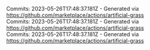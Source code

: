 Commits: 2023-05-26T17:48:37.181Z - Generated via https://github.com/marketplace/actions/artificial-grass
<br>
Commits: 2023-05-26T17:48:37.181Z - Generated via https://github.com/marketplace/actions/artificial-grass
<br>
Commits: 2023-05-26T17:48:37.181Z - Generated via https://github.com/marketplace/actions/artificial-grass
<br>
